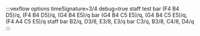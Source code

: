 ---
---

:::vexflow
options timeSignature=3/4 debug=true
staff test 
  bar
        (F4 B4 D5)/q, (F4 B4 D5)/q, (G4 B4 E5)/q
  bar
        (G4 B4 C5 E5)/q, (G4 B4 C5 E5)/q, (F4 A4 C5 E5)/q
staff
  bar
        B2/q, D3/8, E3/8, E3/q
  bar
        C3/q, B3/8, C4/8, D4/q
:::
